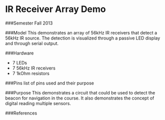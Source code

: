IR Receiver Array Demo
==================
###Semester
Fall 2013

###Model
This demonstrates an array of 56kHz IR receivers that detect a 56kHz IR source.  The detection is visualized
through a passive LED display and through serial output.

###Hardware
* 7 LEDs
* 7 56kHz IR receivers
* 7 1kOhm resistors

###Pins
list of pins used and their purpose

###Purpose
This demonstrates a circuit that could be used to detect the beacon for navigation in the course.
It also demonstrates the concept of digital reading multiple sensors.

###References

